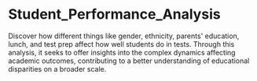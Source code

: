 # Student_Performance_Analysis
Discover how different things like gender, ethnicity, parents' education, lunch, and test prep affect how well students do in tests. Through this analysis, it seeks to offer insights into the complex dynamics affecting academic outcomes, contributing to a better understanding of educational disparities on a broader scale.
